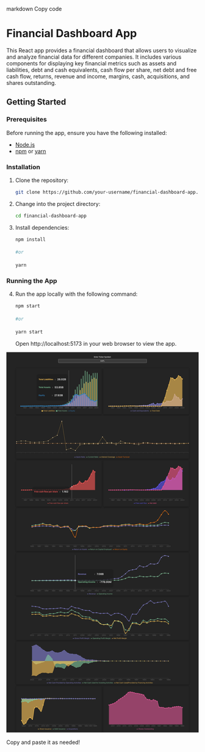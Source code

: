 markdown
Copy code

# Financial Dashboard App

This React app provides a financial dashboard that allows users to visualize and analyze financial data for different companies. It includes various components for displaying key financial metrics such as assets and liabilities, debt and cash equivalents, cash flow per share, net debt and free cash flow, returns, revenue and income, margins, cash, acquisitions, and shares outstanding.

## Getting Started

### Prerequisites

Before running the app, ensure you have the following installed:

- [Node.js](https://nodejs.org/)
- [npm](https://www.npmjs.com/) or [yarn](https://yarnpkg.com/)

### Installation

1. Clone the repository:

   ```bash
   git clone https://github.com/your-username/financial-dashboard-app.git

   ```

2. Change into the project directory:

   ```bash
   cd financial-dashboard-app

   ```

3. Install dependencies:

   ```bash
   npm install

   #or

   yarn
   ```

### Running the App

4. Run the app locally with the following command:

   ```bash
   npm start

   #or

   yarn start

   ```

   Open http://localhost:5173 in your web browser to view the app.

![Financial Dashboard](./dashboard_screenshot.png)

Copy and paste it as needed!
